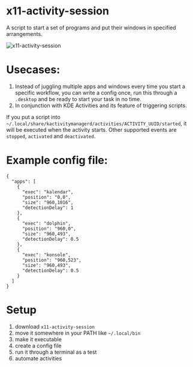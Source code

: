 # x11-activity-session

A script to start a set of programs and put their windows in specified arrangements. 

![x11-activity-session](https://user-images.githubusercontent.com/10449980/209897951-21c7ec9c-e784-4349-9c9a-a44634a26a6a.gif)


# Usecases:
1. Instead of juggling multiple apps and windows every time you start a specific workflow, you can write a config once, run this through a `.desktop` and be ready to start your task in no time.
2. In conjunction with KDE Activities and its feature of triggering scripts.

If you put a script into `~/.local/share/kactivitymanagerd/activities/ACTIVITY_UUID/started`, it will be executed when the activity starts. Other supported events are `stopped`, `activated` and `deactivated`.

# Example config file:
```
{
  "apps": [
    {
      "exec": "kalendar",
      "position": "0,0",
      "size": "960,1016",
      "detectionDelay": 1
    },
    {
      "exec": "dolphin",
      "position": "960,0",
      "size": "960,493",
      "detectionDelay": 0.5
    },
    {
      "exec": "konsole",
      "position": "960,523",
      "size": "960,493",
      "detectionDelay": 0.5
    }
  ]
}
```

# Setup
1. download `x11-activity-session`
2. move it somewhere in your PATH like `~/.local/bin`
3. make it executable
4. create a config file
5. run it through a terminal as a test
6. automate activities
